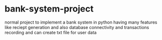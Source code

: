 # bank-system-project
normal project to implement a bank system in python having many features like reciept generation and also database connectivity and transactions recording and can create txt file for user data
